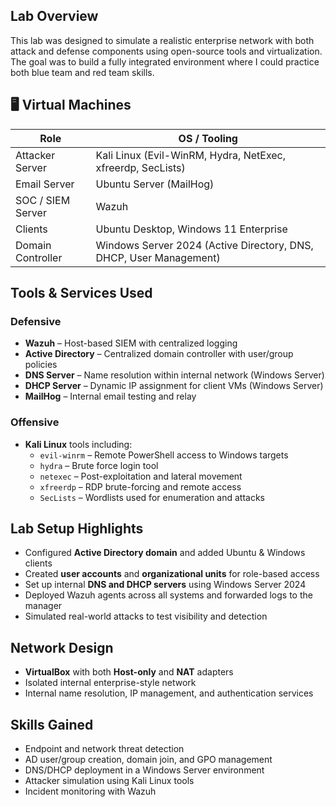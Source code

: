 ##  Lab Overview

This lab was designed to simulate a realistic enterprise network with both attack and defense components using open-source tools and virtualization. The goal was to build a fully integrated environment where I could practice both blue team and red team skills.

## 🖥 Virtual Machines

| Role               | OS / Tooling                |
|--------------------|-----------------------------|
| Attacker Server    | Kali Linux (Evil-WinRM, Hydra, NetExec, xfreerdp, SecLists) |
| Email Server       | Ubuntu Server (MailHog)     |
| SOC / SIEM Server  |Wazuh           |
| Clients            | Ubuntu Desktop, Windows 11 Enterprise |
| Domain Controller  | Windows Server 2024 (Active Directory, DNS, DHCP, User Management) |

##  Tools & Services Used

### Defensive
- **Wazuh** – Host-based SIEM with centralized logging
- **Active Directory** – Centralized domain controller with user/group policies
- **DNS Server** – Name resolution within internal network (Windows Server)
- **DHCP Server** – Dynamic IP assignment for client VMs (Windows Server)
- **MailHog** – Internal email testing and relay

###  Offensive
- **Kali Linux** tools including:
  - `evil-winrm` – Remote PowerShell access to Windows targets
  - `hydra` – Brute force login tool
  - `netexec` – Post-exploitation and lateral movement
  - `xfreerdp` – RDP brute-forcing and remote access
  - `SecLists` – Wordlists used for enumeration and attacks

##  Lab Setup Highlights

- Configured **Active Directory domain** and added Ubuntu & Windows clients
- Created **user accounts** and **organizational units** for role-based access
- Set up internal **DNS and DHCP servers** using Windows Server 2024
- Deployed Wazuh agents across all systems and forwarded logs to the manager
- Simulated real-world attacks to test visibility and detection

##  Network Design

- **VirtualBox** with both **Host-only** and **NAT** adapters
- Isolated internal enterprise-style network
- Internal name resolution, IP management, and authentication services

## Skills Gained

- Endpoint and network threat detection
- AD user/group creation, domain join, and GPO management
- DNS/DHCP deployment in a Windows Server environment
- Attacker simulation using Kali Linux tools
- Incident monitoring with Wazuh 

